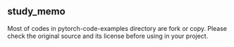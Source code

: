 ## study_memo

Most of codes in pytorch-code-examples directory are fork or copy.
Please check the original source and its license before using in your project. 
